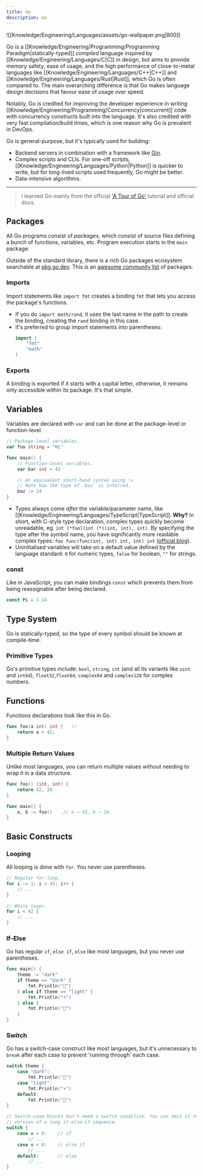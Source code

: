 ```yaml
---
title: Go
description: Go
---
```


![[Knowledge/Engineering/Languages/assets/go-wallpaper.png|800]]

Go is a [[Knowledge/Engineering/Programming/Programming Paradigm|statically-typed]] *compiled* language inspired by [[Knowledge/Engineering/Languages/C|C]] in design, but aims to provide memory safety, ease of usage, and the high performance of close-to-metal languages like [[Knowledge/Engineering/Languages/C++|C++]] and [[Knowledge/Engineering/Languages/Rust|Rust]], which Go is often compared to. The main overarching difference is that Go makes language design decisions that favour ease of usage over speed.

Notably, Go is credited for improving the developer experience in writing [[Knowledge/Engineering/Programming/Concurrency|concurrent]] code with concurrency constructs built into the language. It's also credited with very fast compilation/build times, which is one reason why Go is prevalent in DevOps.

Go is general-purpose, but it's typically used for building:
- Backend servers in combination with a framework like [Gin](https://gin-gonic.com/).
- Complex scripts and CLIs. For one-off scripts, [[Knowledge/Engineering/Languages/Python|Python]] is quicker to write, but for long-lived scripts used frequently, Go might be better.
- Data-intensive algorithms.

---

> I learned Go mainly from the official ['A Tour of Go'](https://go.dev/tour/) tutorial and official docs.

## Packages
All Go programs consist of *packages*, which consist of source files defining a bunch of functions, variables, etc. Program execution starts in the `main` package. 

Outside of the standard library, there is a rich Go packages ecosystem searchable at [pkg.go.dev](https://pkg.go.dev). This is an [awesome community list](https://awesome-go.com/) of packages.

### Imports
Import statements like `import fmt` creates a binding `fmt` that lets you access the package's functions.
- If you do `import math/rand`, it uses the last name in the path to create the binding, creating the `rand` binding in this case.
- It's preferred to group import statements into parentheses:
	```go
	import (
	    "fmt"
	    "math"
	)
	```

### Exports
A binding is exported if it starts with a capital letter, otherwise, it remains only accessible within its package. It's that simple.

## Variables
Variables are declared with `var` and can be done at the package-level or function-level.
```go
// Package-level variables.
var foo string = "Hi"

func main() {
	// Function-level variables.
	var bar int = 42

	// An equivalent short-hand syntax using :=
	// Note how the type of `baz` is inferred.
	baz := 24
}
```
- Types always come *after* the variable/parameter name, like [[Knowledge/Engineering/Languages/TypeScript|TypeScript]]. **Why?** In short, with C-style type declaration, complex types quickly become unreadable, eg. `int (*foo)(int (*)(int, int), int)`. By specifying the type after the symbol name, you have significantly more readable complex types: `foo func(func(int, int) int, int) int` ([official blog](https://go.dev/blog/declaration-syntax)).
- Uninitialised variables will take on a default value defined by the language standard: `0` for numeric types, `false` for boolean, `""` for strings.

### const
Like in JavaScript, you can make bindings `const` which prevents them from being reassignable after being declared.
```go
const Pi = 3.14
```

## Type System
Go is statically-typed, so the type of every symbol should be known at compile-time.

### Primitive Types
Go's primitive types include: `bool`, `string`, `int` (and all its variants like `uint` and `int64`), `float32`,`float64`, `complex64` and `complex128` for complex numbers.

## Functions
Functions declarations look like this in Go. 
```go
func foo(a int) int {   // 
	return a + 42;
}
```

### Multiple Return Values
Unlike most languages, you can return multiple values without needing to wrap it in a data structure.
```go
func foo() (int, int) {
	return 42, 24
}

func main() {
	a, b := foo()    // a → 42, b → 24.
}
```

## Basic Constructs
### Looping
All looping is done with `for`. You never use parentheses.
```go
// Regular for-loop.
for i := 1; i < 42; i++ {
	// ...
}

// While loops.
for i < 42 {
	// ...
}
```

### If-Else
Go has regular `if`, `else if`, `else` like most languages, but you never use parentheses.
```go
func main() {
	theme := "dark"
	if theme == "dark" {
		fmt.Println("🌙")
	} else if theme == "light" {
		fmt.Println("☀️")
	} else {
		fmt.Println("🎨")
	}
}
```

### Switch
Go has a switch-case construct like most languages, but it's unnecessary to `break` after each case to prevent 'running through' each case.
```go
switch theme {
	case "dark":
		fmt.Println("🌙")
	case "light":
		fmt.Println("☀️")
	default:
		fmt.Println("🎨")
}

// Switch-case blocks don't need a switch condition. You can omit it to write a cleaner
// version of a long if-else-if sequence.
switch {
	case x > 0:    // if 
		// ...
	case x < 0:    // else if
		// ...
	default:       // else
		// ...
}
```
